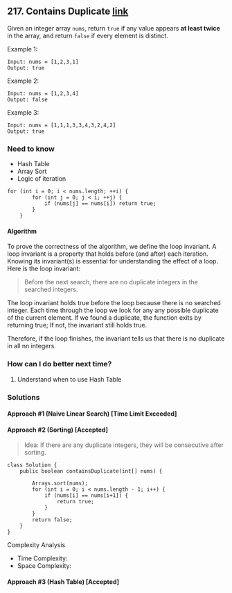 ## 217. Contains Duplicate [link](https://leetcode.com/problems/contains-duplicate/)
Given an integer array `nums`, return `true` if any value appears **at least twice** in the array, and return `false` if every element is distinct.

Example 1:
```
Input: nums = [1,2,3,1]
Output: true
```
Example 2:
```
Input: nums = [1,2,3,4]
Output: false
```
Example 3:
```
Input: nums = [1,1,1,3,3,4,3,2,4,2]
Output: true
```

### Need to know
* Hash Table
* Array Sort
* Logic of iteration
```
for (int i = 0; i < nums.length; ++i) {
        for (int j = 0; j < i; ++j) {
            if (nums[j] == nums[i]) return true;  
        }
    }
```
#### Algorithm
To prove the correctness of the algorithm, we define the loop invariant. A loop invariant is a property that holds before (and after) each iteration. Knowing its invariant(s) is essential for understanding the effect of a loop. Here is the loop invariant:
> Before the next search, there are no duplicate integers in the searched integers.

The loop invariant holds true before the loop because there is no searched integer. Each time through the loop we look for any any possible duplicate of the current element. If we found a duplicate, the function exits by returning true; If not, the invariant still holds true.

Therefore, if the loop finishes, the invariant tells us that there is no duplicate in all nn integers.


### How can I do better next time?
1. Understand when to use Hash Table


### Solutions
#### Approach #1 (Naive Linear Search) [Time Limit Exceeded]
#### Approach #2 (Sorting) [Accepted]
> Idea: If there are any duplicate integers, they will be consecutive after sorting.
```
class Solution {
    public boolean containsDuplicate(int[] nums) {
        
        Arrays.sort(nums);
        for (int i = 0; i < nums.length - 1; i++) {
            if (nums[i] == nums[i+1]) {
                return true;
            }
        }
        return false;
    }
}
```

Complexity Analysis
* Time Complexity: 
* Space Complexity:

#### Approach #3 (Hash Table) [Accepted]
